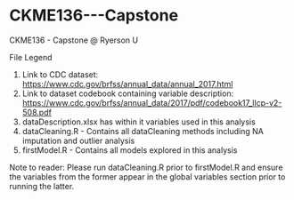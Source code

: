 # CKME136---Capstone
CKME136 - Capstone @ Ryerson U

File Legend

1. Link to CDC dataset: https://www.cdc.gov/brfss/annual_data/annual_2017.html
2. Link to dataset codebook containing variable description: https://www.cdc.gov/brfss/annual_data/2017/pdf/codebook17_llcp-v2-508.pdf
3. dataDescription.xlsx has within it variables used in this analysis
4. dataCleaning.R - Contains all dataCleaning methods including NA imputation and outlier analysis
5. firstModel.R - Contains all models explored in this analysis

Note to reader: Please run dataCleaning.R prior to firstModel.R and ensure the variables from the former appear in the global variables section prior to running the latter.

